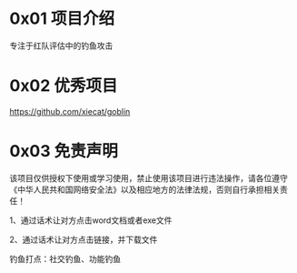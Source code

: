 # 0x01 项目介绍
专注于红队评估中的钓鱼攻击

# 0x02 优秀项目
https://github.com/xiecat/goblin  

# 0x03 免责声明
该项目仅供授权下使用或学习使用，禁止使用该项目进行违法操作，请各位遵守《中华人民共和国网络安全法》以及相应地方的法律法规，否则自行承担相关责任！


1、通过话术让对方点击word文档或者exe文件

2、通过话术让对方点击链接，并下载文件 

钓鱼打点：社交钓鱼、功能钓鱼
